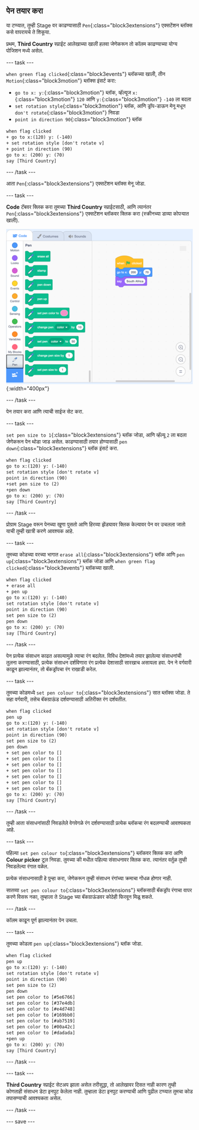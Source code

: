 ## पेन तयार करा

या टप्प्यात, तुम्ही Stage वर काढण्यासाठी `Pen`{:class="block3extensions"} एक्सटेंशन ब्लॉक्स कसे वापरायचे ते शिकूया.

प्रथम, **Third Country** स्प्राईट आलेखाच्या खाली हलवा जेणेकरून तो कॉलम काढण्याच्या योग्य पोजिशन मध्ये असेल.

--- task ---

`when green flag clicked`{:class="block3events"} ब्लॉकच्या खाली, तीन `Motion`{:class="block3motion"} ब्लॉक्स इंसर्ट करा:
+ `go to x: y:`{:class="block3motion"} ब्लॉक, व्हॅल्यूज `x:`{:class="block3motion"} `120` आणि `y:`{:class="block3motion"} `-140` ला बदला
+ `set rotation style`{:class="block3motion"} ब्लॉक, आणि ड्रॉप-डाऊन मेनू मधून `don't rotate`{:class="block3motion"} निवडा
+ `point in direction 90`{:class="block3motion"} ब्लॉक

```blocks3
when flag clicked
+ go to x:(120) y: (-140)
+ set rotation style [don't rotate v]
+ point in direction (90)
go to x: (200) y: (70)
say [Third Country]
```

--- /task ---

आता `Pen`{:class="block3extensions"} एक्सटेंशन ब्लॉक्स मेनू जोडा.

--- task ---

**Code** टॅबवर क्लिक करा तुमच्या **Third Country** स्प्राईटसाठी, आणि त्यानंतर `Pen`{:class="block3extensions"} एक्सटेंशन ब्लॉकवर क्लिक करा (स्क्रीनच्या डाव्या कोपऱ्यात खाली).

![pen extension ब्लॉकची png](images/pen-extension.png){:width="400px"}

--- /task ---

पेन तयार करा आणि त्याची साईज सेट करा.

--- task ---

`set pen size to 1`{:class="block3extensions"} ब्लॉक जोडा, आणि व्हॅल्यू `2` ला बदला जेणेकरून पेन थोडा जाड असेल. काढण्यासाठी तयार होण्यासाठी `pen down`{:class="block3extensions"} ब्लॉक इंसर्ट करा.

```blocks3
when flag clicked
go to x:(120) y: (-140)
set rotation style [don't rotate v]
point in direction (90)
+set pen size to (2)
+pen down
go to x: (200) y: (70)
say [Third Country]
```

--- /task ---

प्रोग्राम Stage वरून पेनच्या खूणा पुसतो आणि हिरव्या झेंड्यावर क्लिक केल्यावर पेन वर उचलला जातो याची तुम्ही खात्री करणे आवश्यक आहे.

--- task ---

तुमच्या कोडच्या वरच्या भागात `erase all`{:class="block3extensions"} ब्लॉक आणि `pen up`{:class="block3extensions"} ब्लॉक जोडा आणि `when green flag clicked`{:class="block3events"} ब्लॉकच्या खाली.

```blocks3
when flag clicked
+ erase all
+ pen up
go to x:(120) y: (-140)
set rotation style [don't rotate v]
point in direction (90)
set pen size to (2)
pen down
go to x: (200) y: (70)
say [Third Country]
```

--- /task ---

पेन प्रत्येक संसाधन काढत असल्यामुळे त्याचा रंग बदलेल. विविध देशांमध्ये तयार झालेल्या संसाधनांची तुलना करण्यासाठी, प्रत्येक संसाधन दर्शविणारा रंग प्रत्येक देशासाठी सारखाच असायला हवा. पेन ने वर्गवारी काढून झाल्यानंतर, तो बॅकड्रॉपचा रंग राखाडी करेल.

--- task ---

तुमच्या कोडमध्ये `set pen colour to`{:class="block3extensions"} सात ब्लॉक्स जोडा. ते सहा वर्गवारी, तसेच बॅकग्राऊंड दर्शवण्यासाठी अतिरीक्त रंग दर्शवतील.

```blocks3
when flag clicked
pen up
go to x:(120) y: (-140)
set rotation style [don't rotate v]
point in direction (90)
set pen size to (2)
pen down
+ set pen color to []
+ set pen color to []
+ set pen color to []
+ set pen color to []
+ set pen color to []
+ set pen color to []
+ set pen color to []
go to x: (200) y: (70)
say [Third Country]
```

--- /task ---

तुम्ही आता संसाधनांसाठी निवडलेले वेगवेगळे रंग दर्शवण्यासाठी प्रत्येक ब्लॉकचा रंग बदलण्याची आवश्यकता आहे.

--- task ---

पहिल्या `set pen colour to`{:class="block3extensions"} ब्लॉकवर क्लिक करा आणि **Colour picker** टूल निवडा. तुमच्या की मधील पहिल्या संसाधनावर क्लिक करा. त्यानंतर वर्तुळ तुम्ही निवडलेल्या रंगात वळेल.

प्रत्येक संसाधनासाठी हे पुन्हा करा, जेणेकरून तुम्ही संसाधन रंगांच्या क्रमाचा गोंधळ होणार नाही.

सातव्या `set pen colour to`{:class="block3extensions"} ब्लॉकसाठी बॅकड्रॉप रंगाचा वापर करणे विसरू नका, तुम्हाला ते Stage च्या बॅकग्राऊंडवर कोठेही फिरवून मिळू शकते.

--- /task ---

कॉलम काढून पूर्ण झाल्यानंतर पेन उचला.

--- task ---

तुमच्या कोडला `pen up`{:class="block3extensions"} ब्लॉक जोडा.

```blocks3
when flag clicked
pen up
go to x:(120) y: (-140)
set rotation style [don't rotate v]
point in direction (90)
set pen size to (2)
pen down
set pen color to [#5e6766]
set pen color to [#37e4db]
set pen color to [#e4d748]
set pen color to [#169bb0]
set pen color to [#ab7519]
set pen color to [#00a42c]
set pen color to [#dadada]
+pen up
go to x: (200) y: (70)
say [Third Country]
```

--- /task ---

--- task ---

**Third Country** स्प्राईट सेटअप झाला असेल तरीसुद्धा, तो आलेखावर दिसत नाही कारण तुम्ही कोणताही संसाधन डेटा इनपुट केलेला नाही. तुम्हाला डेटा इनपुट करण्याची आणि पुढील टप्प्यात तुमचा कोड तपासण्याची आवश्यकता असेल.

--- /task ---

--- save ---
